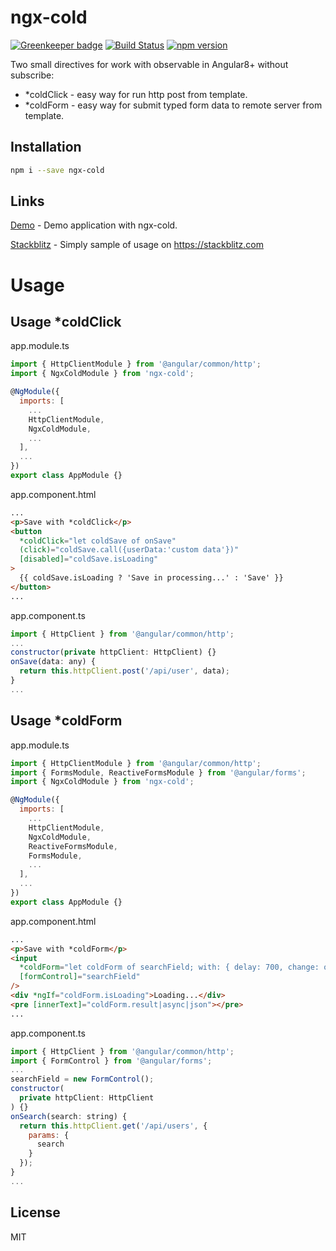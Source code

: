 # ngx-cold

[![Greenkeeper badge](https://badges.greenkeeper.io/EndyKaufman/ngx-cold.svg)](https://greenkeeper.io/)
[![Build Status](https://travis-ci.org/EndyKaufman/ngx-cold.svg?branch=master)](https://travis-ci.org/EndyKaufman/ngx-cold)
[![npm version](https://badge.fury.io/js/ngx-cold.svg)](https://badge.fury.io/js/ngx-cold)

Two small directives for work with observable in Angular8+ without subscribe:

- \*coldClick - easy way for run http post from template.
- \*coldForm - easy way for submit typed form data to remote server from template.

## Installation

```bash
npm i --save ngx-cold
```

## Links

[Demo](https://endykaufman.github.io/ngx-cold) - Demo application with ngx-cold.

[Stackblitz](https://stackblitz.com/edit/ngx-cold) - Simply sample of usage on https://stackblitz.com

# Usage

## Usage \*coldClick

app.module.ts

```js
import { HttpClientModule } from '@angular/common/http';
import { NgxColdModule } from 'ngx-cold';

@NgModule({
  imports: [
    ...
    HttpClientModule,
    NgxColdModule,
    ...
  ],
  ...
})
export class AppModule {}
```

app.component.html

```html
...
<p>Save with *coldClick</p>
<button
  *coldClick="let coldSave of onSave"
  (click)="coldSave.call({userData:'custom data'})"
  [disabled]="coldSave.isLoading"
>
  {{ coldSave.isLoading ? 'Save in processing...' : 'Save' }}
</button>
...
```

app.component.ts

```js
import { HttpClient } from '@angular/common/http';
...
constructor(private httpClient: HttpClient) {}
onSave(data: any) {
  return this.httpClient.post('/api/user', data);
}
...
```

## Usage \*coldForm

app.module.ts

```js
import { HttpClientModule } from '@angular/common/http';
import { FormsModule, ReactiveFormsModule } from '@angular/forms';
import { NgxColdModule } from 'ngx-cold';

@NgModule({
  imports: [
    ...
    HttpClientModule,
    NgxColdModule,
    ReactiveFormsModule,
    FormsModule,
    ...
  ],
  ...
})
export class AppModule {}
```

app.component.html

```html
...
<p>Save with *coldForm</p>
<input
  *coldForm="let coldForm of searchField; with: { delay: 700, change: onSearch, result: [] }"
  [formControl]="searchField"
/>
<div *ngIf="coldForm.isLoading">Loading...</div>
<pre [innerText]="coldForm.result|async|json"></pre>
...
```

app.component.ts

```js
import { HttpClient } from '@angular/common/http';
import { FormControl } from '@angular/forms';
...
searchField = new FormControl();
constructor(
  private httpClient: HttpClient
) {}
onSearch(search: string) {
  return this.httpClient.get('/api/users', {
    params: {
      search
    }
  });
}
...
```

## License

MIT
